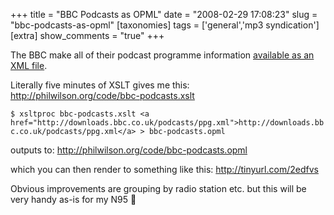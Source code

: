 +++
title = "BBC Podcasts as OPML"
date = "2008-02-29 17:08:23"
slug = "bbc-podcasts-as-opml"
[taxonomies]
tags = ['general','mp3 syndication']
[extra]
show_comments = "true"
+++

The BBC make all of their podcast programme information [available as an XML file](http://downloads.bbc.co.uk/podcasts/ppg.xml).

Literally five minutes of XSLT gives me this:  
<http://philwilson.org/code/bbc-podcasts.xslt>

`$ xsltproc bbc-podcasts.xslt <a href="http://downloads.bbc.co.uk/podcasts/ppg.xml">http://downloads.bbc.co.uk/podcasts/ppg.xml</a> > bbc-podcasts.opml `

outputs to: <http://philwilson.org/code/bbc-podcasts.opml>

which you can then render to something like this: <http://tinyurl.com/2edfvs>

Obvious improvements are grouping by radio station etc. but this will be very handy as-is for my N95 🙂
